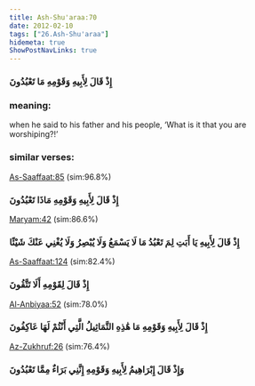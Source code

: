 ```yaml
---
title: Ash-Shu'araa:70
date: 2012-02-10
tags: ["26.Ash-Shu'araa"]
hidemeta: true 
ShowPostNavLinks: true 
---
```

### إِذْ قَالَ لِأَبِيهِ وَقَوْمِهِ مَا تَعْبُدُونَ
### meaning: 
when he said to his father and his people, ‘What is it that you are worshiping?!’
### similar verses: 

[As-Saaffaat:85](/37/85) (sim:96.8%)

### إِذْ قَالَ لِأَبِيهِ وَقَوْمِهِ مَاذَا تَعْبُدُونَ

[Maryam:42](/19/42) (sim:86.6%)

### إِذْ قَالَ لِأَبِيهِ يَا أَبَتِ لِمَ تَعْبُدُ مَا لَا يَسْمَعُ وَلَا يُبْصِرُ وَلَا يُغْنِي عَنْكَ شَيْئًا

[As-Saaffaat:124](/37/124) (sim:82.4%)

### إِذْ قَالَ لِقَوْمِهِ أَلَا تَتَّقُونَ

[Al-Anbiyaa:52](/21/52) (sim:78.0%)

### إِذْ قَالَ لِأَبِيهِ وَقَوْمِهِ مَا هَٰذِهِ التَّمَاثِيلُ الَّتِي أَنْتُمْ لَهَا عَاكِفُونَ

[Az-Zukhruf:26](/43/26) (sim:76.4%)

### وَإِذْ قَالَ إِبْرَاهِيمُ لِأَبِيهِ وَقَوْمِهِ إِنَّنِي بَرَاءٌ مِمَّا تَعْبُدُونَ
